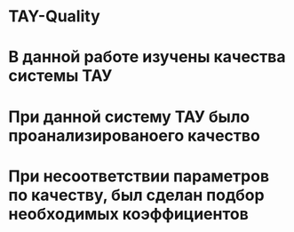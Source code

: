 # TAY-Quality

# В данной работе изучены качества системы ТАУ
# При данной систему ТАУ было проанализированоего качество
# При несоответствии параметров по качеству, был сделан подбор необходимых коэффициентов 
